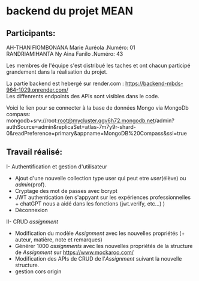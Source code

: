 # backend du projet MEAN 
## Participants:
AH-THAN FIOMBONANA Marie Auréola .Numéro: 01  
RANDRIAMIHANTA Ny Aina Fanilo .Numéro: 43  

Les membres de l'équipe s'est distribué les taches et ont chacun participé grandement dans la réalisation du projet.  

La partie backend est hebergé sur render.com : https://backend-mbds-964-1029.onrender.com/  
Les diffenrents endpoints des APIs sont visibles dans le code.  

Voici le lien pour se connecter à la base de données Mongo via MongoDb compass: mongodb+srv://root:root@mycluster.qgv6h72.mongodb.net/admin?authSource=admin&replicaSet=atlas-7m7y9r-shard-0&readPreference=primary&appname=MongoDB%20Compass&ssl=true  

## Travail réalisé:
I- Authentification et gestion d'utilisateur 
- Ajout d'une nouvelle collection type user qui peut etre *user*(élève) ou *admin*(prof).
- Cryptage des mot de passes avec bcrypt
- JWT authentication (en s'appyant sur les expériences professionnelles + chatGPT nous a aidé dans les fonctions (jwt.verify, etc...) )
- Déconnexion

II- CRUD *assignment* 
- Modification du modèle *Assignment* avec les nouvelles propriétés (+ auteur, matière, note et remarques)
- Générer 1000 *assignments* avec les nouvelles propriétés de la structure de *Assignment* sur https://www.mockaroo.com/
- Modification des APIs de CRUD de l'*Assignment* suivant la nouvelle structure.
- gestion cors origin
